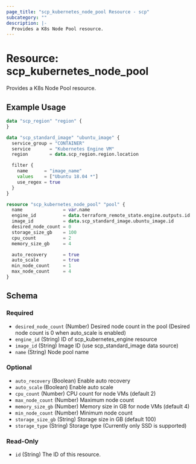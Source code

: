 ```yaml
---
page_title: "scp_kubernetes_node_pool Resource - scp"
subcategory: ""
description: |-
  Provides a K8s Node Pool resource.
---
```


# Resource: scp_kubernetes_node_pool

Provides a K8s Node Pool resource.


## Example Usage

```terraform
data "scp_region" "region" {
}

data "scp_standard_image" "ubuntu_image" {
  service_group = "CONTAINER"
  service       = "Kubernetes Engine VM"
  region        = data.scp_region.region.location

  filter {
    name      = "image_name"
    values    = ["Ubuntu 18.04 *"]
    use_regex = true
  }
}

resource "scp_kubernetes_node_pool" "pool" {
  name               = var.name
  engine_id          = data.terraform_remote_state.engine.outputs.id
  image_id           = data.scp_standard_image.ubuntu_image.id
  desired_node_count = 0
  storage_size_gb    = 100
  cpu_count          = 2
  memory_size_gb     = 4

  auto_recovery      = true
  auto_scale         = true
  min_node_count     = 1
  max_node_count     = 4
}
```

<!-- schema generated by tfplugindocs -->
## Schema

### Required

- `desired_node_count` (Number) Desired node count in the pool (Desired node count is 0 when auto_scale is enabled)
- `engine_id` (String) ID of scp_kubernetes_engine resource
- `image_id` (String) Image ID (use scp_standard_image data source)
- `name` (String) Node pool name

### Optional

- `auto_recovery` (Boolean) Enable auto recovery
- `auto_scale` (Boolean) Enable auto scale
- `cpu_count` (Number) CPU count for node VMs (default 2)
- `max_node_count` (Number) Maximum node count
- `memory_size_gb` (Number) Memory size in GB for node VMs (default 4)
- `min_node_count` (Number) Minimum node count
- `storage_size_gb` (String) Storage size in GB (default 100)
- `storage_type` (String) Storage type (Currently only SSD is supported)

### Read-Only

- `id` (String) The ID of this resource.
